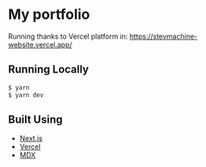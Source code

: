 # My portfolio

Running thanks to Vercel platform in: https://stevmachine-website.vercel.app/


## Running Locally

```bash
$ yarn
$ yarn dev
```

## Built Using

- [Next.js](https://nextjs.org/)
- [Vercel](https://vercel.com)
- [MDX](https://github.com/mdx-js/mdx)
